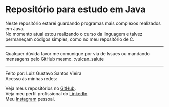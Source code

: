 # Repositório para estudo em Java

Neste repositório estarei guardando programas mais complexos realizados em Java.  
No momento atual estou realizando o curso da linguagem e talvez permaneçam códigos simples, como no meu repositório de C.

---

Qualquer dúvida favor me comunique por via de Issues ou mandando mensagens pelo GitHub mesmo. :vulcan_salute

---

Feito por: Luiz Gustavo Santos Vieira  
Acesso às minhas redes:

Veja meus repositórios no [GitHub](https://github.com/LuizVieira11).  
Veja meu perfil profissional do [LinkedIn](https://www.linkedin.com/in/luiz-gustavo-santos-vieira-b78031260/).  
Meu [Instagram](https://www.instagram.com/luizsv11/) pessoal.